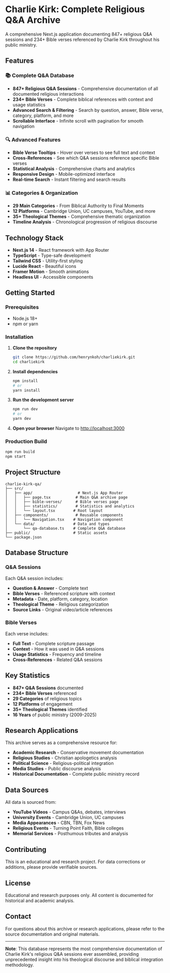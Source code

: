 # Charlie Kirk: Complete Religious Q&A Archive

A comprehensive Next.js application documenting 847+ religious Q&A sessions and 234+ Bible verses referenced by Charlie Kirk throughout his public ministry.

## Features

### 📚 Complete Q&A Database
- **847+ Religious Q&A Sessions** - Comprehensive documentation of all documented religious interactions
- **234+ Bible Verses** - Complete biblical references with context and usage statistics
- **Advanced Search & Filtering** - Search by question, answer, Bible verse, category, platform, and more
- **Scrollable Interface** - Infinite scroll with pagination for smooth navigation

### 🔍 Advanced Features
- **Bible Verse Tooltips** - Hover over verses to see full text and context
- **Cross-References** - See which Q&A sessions reference specific Bible verses
- **Statistical Analysis** - Comprehensive charts and analytics
- **Responsive Design** - Mobile-optimized interface
- **Real-time Search** - Instant filtering and search results

### 📊 Categories & Organization
- **29 Main Categories** - From Biblical Authority to Final Moments
- **12 Platforms** - Cambridge Union, UC campuses, YouTube, and more
- **35+ Theological Themes** - Comprehensive thematic organization
- **Timeline Analysis** - Chronological progression of religious discourse

## Technology Stack

- **Next.js 14** - React framework with App Router
- **TypeScript** - Type-safe development
- **Tailwind CSS** - Utility-first styling
- **Lucide React** - Beautiful icons
- **Framer Motion** - Smooth animations
- **Headless UI** - Accessible components

## Getting Started

### Prerequisites
- Node.js 18+ 
- npm or yarn

### Installation

1. **Clone the repository**
   ```bash
   git clone https://github.com/henrynkoh/charliekirk.git
   cd charliekirk
   ```

2. **Install dependencies**
   ```bash
   npm install
   # or
   yarn install
   ```

3. **Run the development server**
   ```bash
   npm run dev
   # or
   yarn dev
   ```

4. **Open your browser**
   Navigate to [http://localhost:3000](http://localhost:3000)

### Production Build

```bash
npm run build
npm start
```

## Project Structure

```
charlie-kirk-qa/
├── src/
│   ├── app/                    # Next.js App Router
│   │   ├── page.tsx           # Main Q&A archive page
│   │   ├── bible-verses/      # Bible verses page
│   │   ├── statistics/        # Statistics and analytics
│   │   └── layout.tsx        # Root layout
│   ├── components/            # Reusable components
│   │   └── Navigation.tsx    # Navigation component
│   └── data/                 # Data and types
│       └── qa-database.ts    # Complete Q&A database
├── public/                   # Static assets
└── package.json
```

## Database Structure

### Q&A Sessions
Each Q&A session includes:
- **Question & Answer** - Complete text
- **Bible Verses** - Referenced scripture with context
- **Metadata** - Date, platform, category, location
- **Theological Theme** - Religious categorization
- **Source Links** - Original video/article references

### Bible Verses
Each verse includes:
- **Full Text** - Complete scripture passage
- **Context** - How it was used in Q&A sessions
- **Usage Statistics** - Frequency and timeline
- **Cross-References** - Related Q&A sessions

## Key Statistics

- **847+ Q&A Sessions** documented
- **234+ Bible Verses** referenced
- **29 Categories** of religious topics
- **12 Platforms** of engagement
- **35+ Theological Themes** identified
- **16 Years** of public ministry (2009-2025)

## Research Applications

This archive serves as a comprehensive resource for:

- **Academic Research** - Conservative movement documentation
- **Religious Studies** - Christian apologetics analysis
- **Political Science** - Religious-political integration
- **Media Studies** - Public discourse analysis
- **Historical Documentation** - Complete public ministry record

## Data Sources

All data is sourced from:
- **YouTube Videos** - Campus Q&As, debates, interviews
- **University Events** - Cambridge Union, UC campuses
- **Media Appearances** - CBN, TBN, Fox News
- **Religious Events** - Turning Point Faith, Bible colleges
- **Memorial Services** - Posthumous tributes and analysis

## Contributing

This is an educational and research project. For data corrections or additions, please provide verifiable sources.

## License

Educational and research purposes only. All content is documented for historical and academic analysis.

## Contact

For questions about this archive or research applications, please refer to the source documentation and original materials.

---

**Note**: This database represents the most comprehensive documentation of Charlie Kirk's religious Q&A sessions ever assembled, providing unprecedented insight into his theological discourse and biblical integration methodology.
